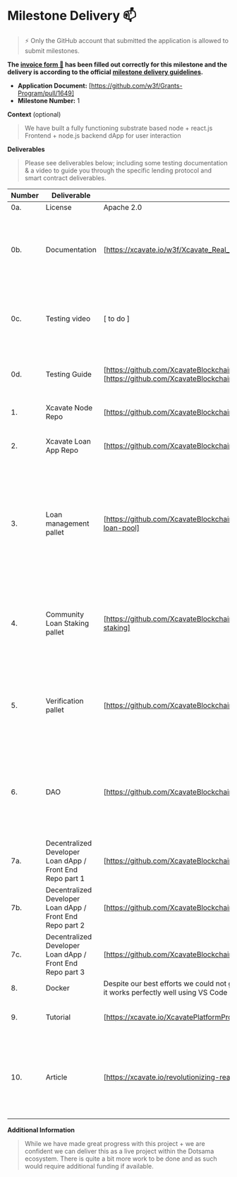 # Milestone Delivery :mailbox:

> ⚡ Only the GitHub account that submitted the application is allowed to submit milestones. 

**The [invoice form :pencil:](https://docs.google.com/forms/d/e/1FAIpQLSfmNYaoCgrxyhzgoKQ0ynQvnNRoTmgApz9NrMp-hd8mhIiO0A/viewform) has been filled out correctly for this milestone and the delivery is according to the official [milestone delivery guidelines](https://github.com/w3f/Grants-Program/blob/master/docs/Support%20Docs/milestone-deliverables-guidelines.md).**  

* **Application Document:** [https://github.com/w3f/Grants-Program/pull/1649]
* **Milestone Number:** 1

**Context** (optional)
> We have built a fully functioning substrate based node + react.js Frontend + node.js backend dApp for user interaction

**Deliverables**
> Please see deliverables below; including some testing documentation & a video to guide you through the specific lending protocol and smart contract deliverables.


| Number | Deliverable | Link | Notes |
| ------------- | ------------- | ------------- |------------- |
| 0a.  | License | Apache 2.0 | 
| 0b.  | Documentation | [https://xcavate.io/w3f/Xcavate_Real_Estate_Lending_Process.jpg] | please see this high level process flow to give you a better understanding of the overall interactions |
| 0c. | Testing video | [ to do ] | A comprehensive video walking through all aspects of the loan process & functionality |
| 0d. | Testing Guide | [https://github.com/XcavateBlockchain/MVP_Lending_Pool/blob/MVP_Lending_Protocol/README.md] [https://github.com/XcavateBlockchain/lending_protocol_contracts/blob/main/README.md] | Documentation to guide the tester through loan process & functionality |
| 1. | Xcavate Node Repo | [https://github.com/XcavateBlockchain/MVP_Lending_Pool] | This is a fully functioning substrate node | 
| 2.  | Xcavate Loan App Repo | [https://github.com/XcavateBlockchain/lending_protocol_contracts] | Ink! based contracts that interact with the contracts pallet | 
| 3.  | Loan management pallet | [https://github.com/XcavateBlockchain/MVP_Lending_Pool/tree/MVP_Lending_Protocol/pallets/community-loan-pool] | Actually called Community Loan Pallet - A percentage of all XCAV tokens will be deposited in an account, once minted, to facilitate all approved real estate developer loans  |
| 4.  | Community Loan Staking pallet | [https://github.com/XcavateBlockchain/MVP_Lending_Pool/tree/MVP_Lending_Protocol/pallets/xcavate-staking] | Community Loan Staking - This is its basic format... additional work is needed to make production ready  | 
| 5.  | Verification pallet | [https://github.com/XcavateBlockchain/kilt-credentials] | Not a pallet - It leverages the KILT protocol - going forward this will be a DID pallet that communicates with KILT via XCM  | 
| 6.  | DAO | [https://github.com/XcavateBlockchain/MVP_Lending_Pool/blob/MVP_Lending_Protocol/node/Cargo.toml] | Our chain uses the SUDO pallet... this will continue until it has matured enough for the full community governance structure to be implemented  | 
| 7a.  | Decentralized Developer Loan dApp / Front End Repo part 1 | [https://github.com/XcavateBlockchain/MVP_Frontend] | React.js Frontend | 
| 7b.  | Decentralized Developer Loan dApp / Front End Repo part 2 | [https://github.com/XcavateBlockchain/MVP_Backend] | node.js Backend | 
| 7c.  | Decentralized Developer Loan dApp / Front End Repo part 3 | [https://github.com/XcavateBlockchain/MVP_Admin] | Backend admin - to enable credential attestation | 
| 8.  | Docker | Despite our best efforts we could not get the substrate node template to save as a docker image - however it works perfectly well using VS Code | 
| 9.  | Tutorial | [https://xcavate.io/XcavatePlatformProcessflow.jpg] | How the Xcavate network functions | 
| 10.  | Article | [https://xcavate.io/revolutionizing-real-estate-development-financing-with-nft-backed-loans/] | This blog article explores the revolutionalising aspect of utilising NFT backed Real Estate Development Loans  | 



**Additional Information**
> While we have made great progress with this project + we are confident we can deliver this as a live project within the Dotsama ecosystem. There is quite a bit more work to be done and as such would require additional funding if available.

